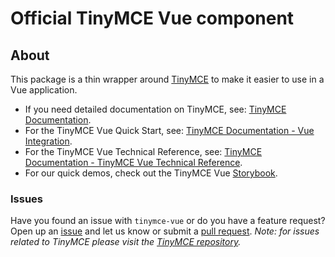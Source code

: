 # Official TinyMCE Vue component

## About

This package is a thin wrapper around [TinyMCE](https://github.com/tinymce/tinymce) to make it easier to use in a Vue application.

* If you need detailed documentation on TinyMCE, see: [TinyMCE Documentation](https://www.tiny.cloud/docs/).
* For the TinyMCE Vue Quick Start, see: [TinyMCE Documentation - Vue Integration](https://www.tiny.cloud/docs/integrations/vue/#tinymcevuejsintegrationquickstartguide).
* For the TinyMCE Vue Technical Reference, see: [TinyMCE Documentation - TinyMCE Vue Technical Reference](https://www.tiny.cloud/docs/integrations/vue/#tinymcevuejstechnicalreference).
* For our quick demos, check out the TinyMCE Vue [Storybook](https://tinymce.github.io/tinymce-vue/).

### Issues

Have you found an issue with `tinymce-vue` or do you have a feature request? Open up an [issue](https://github.com/tinymce/tinymce-vue/issues) and let us know or submit a [pull request](https://github.com/tinymce/tinymce-vue/pulls). *Note: for issues related to TinyMCE please visit the [TinyMCE repository](https://github.com/tinymce/tinymce).*
